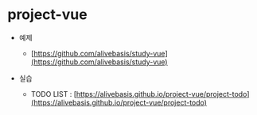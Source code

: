 # project-vue

* 예제
  * [https://github.com/alivebasis/study-vue](https://github.com/alivebasis/study-vue)

* 실습
  * TODO LIST : [https://alivebasis.github.io/project-vue/project-todo](https://alivebasis.github.io/project-vue/project-todo)

